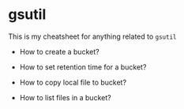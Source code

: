 # gsutil

This is my cheatsheet for anything related to `gsutil`

* How to create a bucket?

* How to set retention time for a bucket?

* How to copy local file to bucket?

* How to list files in a bucket?
